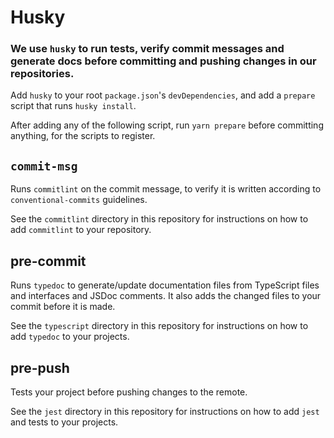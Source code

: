 # Husky

### We use `husky` to run tests, verify commit messages and generate docs before committing and pushing changes in our repositories.

Add `husky` to your root `package.json`'s `devDependencies`,
and add a `prepare` script that runs `husky install`.

After adding any of the following script,
run `yarn prepare` before committing anything,
for the scripts to register.

## `commit-msg`
Runs `commitlint` on the commit message,
to verify it is written according to `conventional-commits` guidelines.

See the `commitlint` directory in this repository for instructions on how to add `commitlint` to your repository.

## pre-commit
Runs `typedoc` to generate/update documentation files from TypeScript files and interfaces and JSDoc comments.
It also adds the changed files to your commit before it is made.

See the `typescript` directory in this repository for instructions on how to add `typedoc` to your projects.

## pre-push
Tests your project before pushing changes to the remote.

See the `jest` directory in this repository for instructions on how to add `jest` and tests to your projects.
